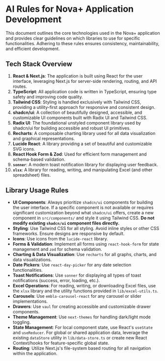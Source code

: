 # AI Rules for Nova+ Application Development

This document outlines the core technologies used in the Nova+ application and provides clear guidelines on which libraries to use for specific functionalities. Adhering to these rules ensures consistency, maintainability, and efficient development.

## Tech Stack Overview

1.  **React & Next.js**: The application is built using React for the user interface, leveraging Next.js for server-side rendering, routing, and API routes.
2.  **TypeScript**: All application code is written in TypeScript, ensuring type safety and improving code quality.
3.  **Tailwind CSS**: Styling is handled exclusively with Tailwind CSS, providing a utility-first approach for responsive and consistent design.
4.  **shadcn/ui**: A collection of beautifully designed, accessible, and customizable UI components built with Radix UI and Tailwind CSS.
5.  **Radix UI**: The foundational unstyled component library used by shadcn/ui for building accessible and robust UI primitives.
6.  **Recharts**: A composable charting library used for all data visualization and graphical representations.
7.  **Lucide React**: A library providing a set of beautiful and customizable SVG icons.
8.  **React Hook Form & Zod**: Used for efficient form management and schema-based validation.
9.  **`sonner`**: A modern toast notification library for displaying user feedback.
10. **`xlsx`**: A library for reading, writing, and manipulating Excel (and other spreadsheet) files.

## Library Usage Rules

*   **UI Components**: Always prioritize `shadcn/ui` components for building the user interface. If a specific component is not available or requires significant customization beyond what `shadcn/ui` offers, create a new component in `src/components/` and style it using Tailwind CSS. **Do not modify existing `shadcn/ui` component files directly.**
*   **Styling**: Use Tailwind CSS for all styling. Avoid inline styles or other CSS frameworks. Ensure designs are responsive by default.
*   **Icons**: Use icons from the `lucide-react` library.
*   **Forms & Validation**: Implement all forms using `react-hook-form` for state management and `zod` for schema validation.
*   **Charting & Data Visualization**: Use `recharts` for all graphs, charts, and data visualizations.
*   **Date Pickers**: Use `react-day-picker` for any date selection functionalities.
*   **Toast Notifications**: Use `sonner` for displaying all types of toast notifications (success, error, loading, etc.).
*   **Excel Operations**: For reading, writing, or downloading Excel files, use the `xlsx` library and the utility functions provided in `lib/excel-utils.ts`.
*   **Carousels**: Use `embla-carousel-react` for any carousel or slider implementations.
*   **Drawers**: Use `vaul` for creating accessible and customizable drawer components.
*   **Theme Management**: Use `next-themes` for handling dark/light mode toggling.
*   **State Management**: For local component state, use React's `useState` and `useReducer`. For global or shared application data, leverage the existing `dataStore` utility in `lib/data-store.ts` or create new React Context/hooks for feature-specific global state.
*   **Routing**: Utilize Next.js's file-system based routing for all navigation within the application.